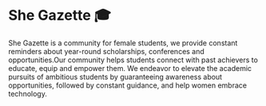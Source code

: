 # She Gazette 🎓

She Gazette is a community for female students, we provide constant reminders about year-round scholarships, conferences and opportunities.Our community helps students connect with past achievers to educate, equip and empower them. We endeavor to elevate the academic pursuits of ambitious students by guaranteeing awareness about opportunities, followed by constant guidance, and help women embrace technology.

